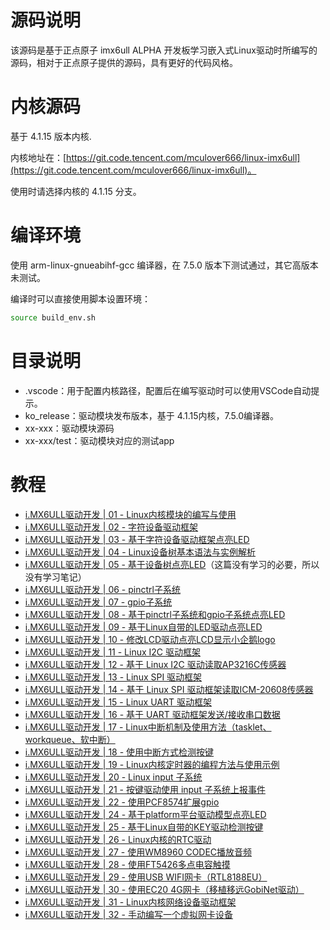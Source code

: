 # 源码说明

该源码是基于正点原子 imx6ull ALPHA 开发板学习嵌入式Linux驱动时所编写的源码，相对于正点原子提供的源码，具有更好的代码风格。

# 内核源码

基于 4.1.15 版本内核.

内核地址在：[https://git.code.tencent.com/mculover666/linux-imx6ull](https://git.code.tencent.com/mculover666/linux-imx6ull)。

使用时请选择内核的 4.1.15 分支。

# 编译环境

使用 arm-linux-gnueabihf-gcc 编译器，在 7.5.0 版本下测试通过，其它高版本未测试。

编译时可以直接使用脚本设置环境：
```bash
source build_env.sh
```

# 目录说明

- .vscode：用于配置内核路径，配置后在编写驱动时可以使用VSCode自动提示。
- ko_release：驱动模块发布版本，基于 4.1.15内核，7.5.0编译器。
- xx-xxx：驱动模块源码
- xx-xxx/test：驱动模块对应的测试app

# 教程

- [i.MX6ULL驱动开发 | 01 - Linux内核模块的编写与使用](https://mculover666.blog.csdn.net/article/details/123446346)
- [i.MX6ULL驱动开发 | 02 - 字符设备驱动框架](https://mculover666.blog.csdn.net/article/details/123445472)
- [i.MX6ULL驱动开发 | 03 - 基于字符设备驱动框架点亮LED](https://mculover666.blog.csdn.net/article/details/123478060)
- [i.MX6ULL驱动开发 | 04 - Linux设备树基本语法与实例解析](https://mculover666.blog.csdn.net/article/details/123519917)
- [i.MX6ULL驱动开发 | 05 - 基于设备树点亮LED]()（这篇没有学习的必要，所以没有学习笔记）
- [i.MX6ULL驱动开发 | 06 - pinctrl子系统](https://mculover666.blog.csdn.net/article/details/123832524)
- [i.MX6ULL驱动开发 | 07 - gpio子系统](https://mculover666.blog.csdn.net/article/details/123905748)
- [i.MX6ULL驱动开发 | 08 - 基于pinctrl子系统和gpio子系统点亮LED](https://blog.csdn.net/Mculover666/article/details/123921437)
- [i.MX6ULL驱动开发 | 09 - 基于Linux自带的LED驱动点亮LED](https://mculover666.blog.csdn.net/article/details/123999277)
- [i.MX6ULL驱动开发 | 10 - 修改LCD驱动点亮LCD显示小企鹅logo](https://mculover666.blog.csdn.net/article/details/124017736)
- [i.MX6ULL驱动开发 | 11 - Linux I2C 驱动框架](https://mculover666.blog.csdn.net/article/details/124025447)
- [i.MX6ULL驱动开发 | 12 - 基于 Linux I2C 驱动读取AP3216C传感器](https://mculover666.blog.csdn.net/article/details/124024664)
- [i.MX6ULL驱动开发 | 13 - Linux SPI 驱动框架](https://mculover666.blog.csdn.net/article/details/124098484)
- [i.MX6ULL驱动开发 | 14 - 基于 Linux SPI 驱动框架读取ICM-20608传感器](https://mculover666.blog.csdn.net/article/details/124100085)
- [i.MX6ULL驱动开发 | 15 - Linux UART 驱动框架](https://mculover666.blog.csdn.net/article/details/124143195)
- [i.MX6ULL驱动开发 | 16 - 基于 UART 驱动框架发送/接收串口数据](https://mculover666.blog.csdn.net/article/details/124147474)
- [i.MX6ULL驱动开发 | 17 - Linux中断机制及使用方法（tasklet、workqueue、软中断）](https://blog.csdn.net/Mculover666/article/details/124244171)
- [i.MX6ULL驱动开发 | 18 - 使用中断方式检测按键](https://blog.csdn.net/Mculover666/article/details/124267028)
- [i.MX6ULL驱动开发 | 19 - Linux内核定时器的编程方法与使用示例](https://blog.csdn.net/Mculover666/article/details/124297680)
- [i.MX6ULL驱动开发 | 20 - Linux input 子系统](https://blog.csdn.net/Mculover666/article/details/124322791)
- [i.MX6ULL驱动开发 | 21 - 按键驱动使用 input 子系统上报事件](https://mculover666.blog.csdn.net/article/details/124338588)
- [i.MX6ULL驱动开发 | 22 - 使用PCF8574扩展gpio](https://mculover666.blog.csdn.net/article/details/124457915)
- [i.MX6ULL驱动开发 | 24 - 基于platform平台驱动模型点亮LED](https://blog.csdn.net/Mculover666/article/details/125576294)
- [i.MX6ULL驱动开发 | 25 - 基于Linux自带的KEY驱动检测按键](https://blog.csdn.net/Mculover666/article/details/125581427)
- [i.MX6ULL驱动开发 | 26 - Linux内核的RTC驱动](https://blog.csdn.net/Mculover666/article/details/125583949)
- [i.MX6ULL驱动开发 | 27 - 使用WM8960 CODEC播放音频](https://blog.csdn.net/Mculover666/article/details/125665589)
- [i.MX6ULL驱动开发 | 28 - 使用FT5426多点电容触摸](https://mculover666.blog.csdn.net/article/details/125689736)
- [i.MX6ULL驱动开发 | 29 - 使用USB WIFI网卡（RTL8188EU）](https://blog.csdn.net/Mculover666/article/details/125710392)
- [i.MX6ULL驱动开发 | 30 - 使用EC20 4G网卡（移植移远GobiNet驱动）](https://mculover666.blog.csdn.net/article/details/125740257)
- [i.MX6ULL驱动开发 | 31 - Linux内核网络设备驱动框架](https://mculover666.blog.csdn.net/article/details/125993944)
- [i.MX6ULL驱动开发 | 32 - 手动编写一个虚拟网卡设备](https://blog.csdn.net/Mculover666/article/details/126003032)